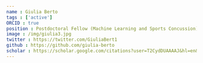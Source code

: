 ```yaml
---
name : Giulia Berto
tags : ['active']
ORCID : true
position : Postdoctoral Fellow (Machine Learning and Sports Concussion)
image : /img/giulia3.jpg
twitter : https://twitter.com/GiuliaBert1
github : https://github.com/giulia-berto
scholar : https://scholar.google.com/citations?user=T2CydDUAAAAJ&hl=en&oi=ao
--- 
```

